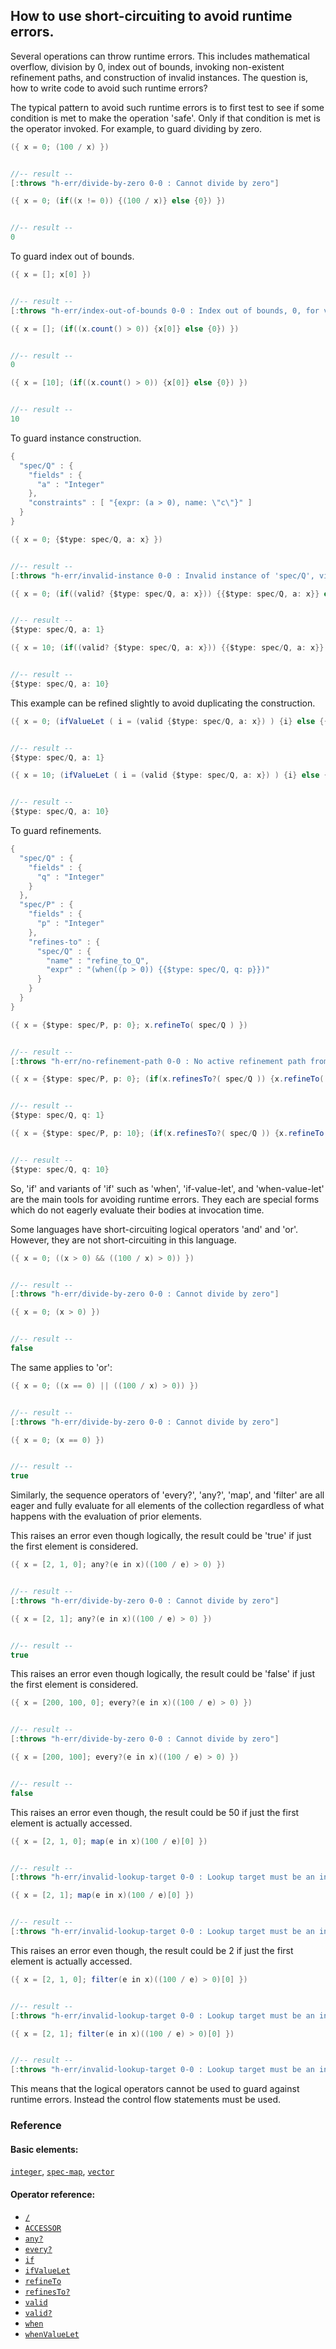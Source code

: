 <!---
  This markdown file was generated. Do not edit.
  -->

## How to use short-circuiting to avoid runtime errors.

Several operations can throw runtime errors. This includes mathematical overflow, division by 0, index out of bounds, invoking non-existent refinement paths, and construction of invalid instances. The question is, how to write code to avoid such runtime errors?

The typical pattern to avoid such runtime errors is to first test to see if some condition is met to make the operation 'safe'. Only if that condition is met is the operator invoked. For example, to guard dividing by zero.

```java
({ x = 0; (100 / x) })


//-- result --
[:throws "h-err/divide-by-zero 0-0 : Cannot divide by zero"]
```

```java
({ x = 0; (if((x != 0)) {(100 / x)} else {0}) })


//-- result --
0
```

To guard index out of bounds.

```java
({ x = []; x[0] })


//-- result --
[:throws "h-err/index-out-of-bounds 0-0 : Index out of bounds, 0, for vector of length 0"]
```

```java
({ x = []; (if((x.count() > 0)) {x[0]} else {0}) })


//-- result --
0
```

```java
({ x = [10]; (if((x.count() > 0)) {x[0]} else {0}) })


//-- result --
10
```

To guard instance construction.

```java
{
  "spec/Q" : {
    "fields" : {
      "a" : "Integer"
    },
    "constraints" : [ "{expr: (a > 0), name: \"c\"}" ]
  }
}
```

```java
({ x = 0; {$type: spec/Q, a: x} })


//-- result --
[:throws "h-err/invalid-instance 0-0 : Invalid instance of 'spec/Q', violates constraints \"spec/Q/c\""]
```

```java
({ x = 0; (if((valid? {$type: spec/Q, a: x})) {{$type: spec/Q, a: x}} else {{$type: spec/Q, a: 1}}) })


//-- result --
{$type: spec/Q, a: 1}
```

```java
({ x = 10; (if((valid? {$type: spec/Q, a: x})) {{$type: spec/Q, a: x}} else {{$type: spec/Q, a: 1}}) })


//-- result --
{$type: spec/Q, a: 10}
```

This example can be refined slightly to avoid duplicating the construction.

```java
({ x = 0; (ifValueLet ( i = (valid {$type: spec/Q, a: x}) ) {i} else {{$type: spec/Q, a: 1}}) })


//-- result --
{$type: spec/Q, a: 1}
```

```java
({ x = 10; (ifValueLet ( i = (valid {$type: spec/Q, a: x}) ) {i} else {{$type: spec/Q, a: 1}}) })


//-- result --
{$type: spec/Q, a: 10}
```

To guard refinements.

```java
{
  "spec/Q" : {
    "fields" : {
      "q" : "Integer"
    }
  },
  "spec/P" : {
    "fields" : {
      "p" : "Integer"
    },
    "refines-to" : {
      "spec/Q" : {
        "name" : "refine_to_Q",
        "expr" : "(when((p > 0)) {{$type: spec/Q, q: p}})"
      }
    }
  }
}
```

```java
({ x = {$type: spec/P, p: 0}; x.refineTo( spec/Q ) })


//-- result --
[:throws "h-err/no-refinement-path 0-0 : No active refinement path from 'spec/P' to 'spec/Q'"]
```

```java
({ x = {$type: spec/P, p: 0}; (if(x.refinesTo?( spec/Q )) {x.refineTo( spec/Q )} else {{$type: spec/Q, q: 1}}) })


//-- result --
{$type: spec/Q, q: 1}
```

```java
({ x = {$type: spec/P, p: 10}; (if(x.refinesTo?( spec/Q )) {x.refineTo( spec/Q )} else {{$type: spec/Q, q: 1}}) })


//-- result --
{$type: spec/Q, q: 10}
```

So, 'if' and variants of 'if' such as 'when', 'if-value-let', and 'when-value-let' are the main tools for avoiding runtime errors. They each are special forms which do not eagerly evaluate their bodies at invocation time.

Some languages have short-circuiting logical operators 'and' and 'or'. However, they are not short-circuiting in this language.

```java
({ x = 0; ((x > 0) && ((100 / x) > 0)) })


//-- result --
[:throws "h-err/divide-by-zero 0-0 : Cannot divide by zero"]
```

```java
({ x = 0; (x > 0) })


//-- result --
false
```

The same applies to 'or':

```java
({ x = 0; ((x == 0) || ((100 / x) > 0)) })


//-- result --
[:throws "h-err/divide-by-zero 0-0 : Cannot divide by zero"]
```

```java
({ x = 0; (x == 0) })


//-- result --
true
```

Similarly, the sequence operators of 'every?', 'any?', 'map', and 'filter' are all eager and fully evaluate for all elements of the collection regardless of what happens with the evaluation of prior elements.

This raises an error even though logically, the result could be 'true' if just the first element is considered.

```java
({ x = [2, 1, 0]; any?(e in x)((100 / e) > 0) })


//-- result --
[:throws "h-err/divide-by-zero 0-0 : Cannot divide by zero"]
```

```java
({ x = [2, 1]; any?(e in x)((100 / e) > 0) })


//-- result --
true
```

This raises an error even though logically, the result could be 'false' if just the first element is considered.

```java
({ x = [200, 100, 0]; every?(e in x)((100 / e) > 0) })


//-- result --
[:throws "h-err/divide-by-zero 0-0 : Cannot divide by zero"]
```

```java
({ x = [200, 100]; every?(e in x)((100 / e) > 0) })


//-- result --
false
```

This raises an error even though, the result could be 50 if just the first element is actually accessed.

```java
({ x = [2, 1, 0]; map(e in x)(100 / e)[0] })


//-- result --
[:throws "h-err/invalid-lookup-target 0-0 : Lookup target must be an instance of known type or non-empty vector"]
```

```java
({ x = [2, 1]; map(e in x)(100 / e)[0] })


//-- result --
[:throws "h-err/invalid-lookup-target 0-0 : Lookup target must be an instance of known type or non-empty vector"]
```

This raises an error even though, the result could be 2 if just the first element is actually accessed.

```java
({ x = [2, 1, 0]; filter(e in x)((100 / e) > 0)[0] })


//-- result --
[:throws "h-err/invalid-lookup-target 0-0 : Lookup target must be an instance of known type or non-empty vector"]
```

```java
({ x = [2, 1]; filter(e in x)((100 / e) > 0)[0] })


//-- result --
[:throws "h-err/invalid-lookup-target 0-0 : Lookup target must be an instance of known type or non-empty vector"]
```

This means that the logical operators cannot be used to guard against runtime errors. Instead the control flow statements must be used.

### Reference

#### Basic elements:

[`integer`](../halite_basic-syntax-reference-j.md#integer), [`spec-map`](../../halite_spec-syntax-reference.md), [`vector`](../halite_basic-syntax-reference-j.md#vector)

#### Operator reference:

* [`/`](../halite_full-reference-j.md#/)
* [`ACCESSOR`](../halite_full-reference-j.md#ACCESSOR)
* [`any?`](../halite_full-reference-j.md#any_Q)
* [`every?`](../halite_full-reference-j.md#every_Q)
* [`if`](../halite_full-reference-j.md#if)
* [`ifValueLet`](../halite_full-reference-j.md#ifValueLet)
* [`refineTo`](../halite_full-reference-j.md#refineTo)
* [`refinesTo?`](../halite_full-reference-j.md#refinesTo_Q)
* [`valid`](../halite_full-reference-j.md#valid)
* [`valid?`](../halite_full-reference-j.md#valid_Q)
* [`when`](../halite_full-reference-j.md#when)
* [`whenValueLet`](../halite_full-reference-j.md#whenValueLet)


